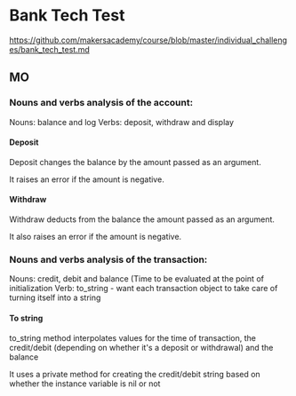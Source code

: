 # Bank Tech Test
https://github.com/makersacademy/course/blob/master/individual_challenges/bank_tech_test.md

## MO

### Nouns and verbs analysis of the account:

Nouns: balance and log
Verbs: deposit, withdraw and display

#### Deposit

Deposit changes the balance by the amount passed as an argument.

It raises an error if the amount is negative.

#### Withdraw

Withdraw deducts from the balance the amount passed as an argument.

It also raises an error if the amount is negative.

### Nouns and verbs analysis of the transaction:

Nouns: credit, debit and balance (Time to be evaluated at the point of initialization
Verb: to_string - want each transaction object to take care of turning itself into a string

#### To string

to_string method interpolates values for the time of transaction, the credit/debit (depending on whether it's a deposit or withdrawal) and the balance

It uses a private method for creating the credit/debit string based on whether the instance variable is nil or not
